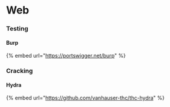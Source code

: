# Web

### Testing

#### Burp

{% embed url="https://portswigger.net/burp" %}

### Cracking

#### Hydra

{% embed url="https://github.com/vanhauser-thc/thc-hydra" %}
